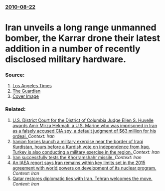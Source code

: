### [2010-08-22](/news/2010/08/22/index.md)

# Iran unveils a long range unmanned bomber, the Karrar drone their latest addition in a number of recently disclosed military hardware. 




### Source:

1. [Los Angeles Times](http://www.latimes.com/news/nationworld/world/la-fg-0823-iran-drone-20100823,0,3576835.story)
2. [The Guardian](http://www.guardian.co.uk/world/2010/aug/22/mahmoud-ahmadinejad-iran-bomber-drone)
2. [Cover Image](http://latimesblogs.latimes.com/fb.jpg)

### Related:

1. [U.S. District Court for the District of Columbia Judge Ellen S. Huvelle awards Amir Mirza Hekmati, a U.S. Marine who was imprisoned in Iran as a falsely accused CIA spy, a default judgment of $63 million for his ordeal. ](/news/2017/10/3/u-s-district-court-for-the-district-of-columbia-judge-ellen-s-huvelle-awards-amir-mirza-hekmati-a-u-s-marine-who-was-imprisoned-in-iran.md) _Context: Iran_
2. [Iranian forces launch a military exercise near the border of Iraqi Kurdistan, hours before a Kurdish vote on independence from Iraq. Turkey is also conducting a military exercise in the region. ](/news/2017/09/24/iranian-forces-launch-a-military-exercise-near-the-border-of-iraqi-kurdistan-hours-before-a-kurdish-vote-on-independence-from-iraq-turkey.md) _Context: Iran_
3. [Iran successfully tests the Khorramshahr missile. ](/news/2017/09/23/iran-successfully-tests-the-khorramshahr-missile.md) _Context: Iran_
4. [An IAEA report says Iran remains within key limits set in the 2015 agreement with world powers on development of its nuclear program. ](/news/2017/08/31/an-iaea-report-says-iran-remains-within-key-limits-set-in-the-2015-agreement-with-world-powers-on-development-of-its-nuclear-program.md) _Context: Iran_
5. [Qatar restores diplomatic ties with Iran. Tehran welcomes the move. ](/news/2017/08/24/qatar-restores-diplomatic-ties-with-iran-tehran-welcomes-the-move.md) _Context: Iran_
